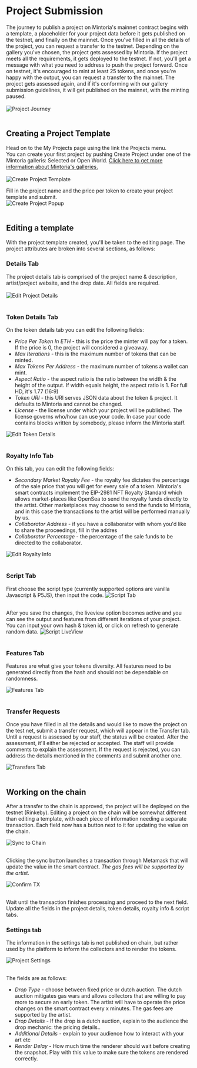 # Project Submission

The journey to publish a project on Mintoria's mainnet contract begins with a template, a placeholder for your project data before it gets published on the testnet, and finally on the mainnet.
Once you've filled in all the details of the project, you can request a transfer to the testnet. Depending on the gallery you've chosen, the project gets assessed by Mintoria. If the project meets all the requirements, it gets deployed to the testnet. If not, you'll get a message with what you need to address to push the project forward.
Once on testnet, it's encouraged to mint at least 25 tokens, and once you're happy with the output, you can request a transfer to the mainnet.
The project gets assessed again, and if it's conforming with our gallery submission guidelines, it will get published on the mainnet, with the minting paused.<br /><br />
![Project Journey](/images/artist/project-journey.png)
<br /><br />

## Creating a Project Template

Head on to the My Projects page using the link the Projects menu.<br />
You can create your first project by pushing Create Project under one of the Mintoria galleris: Selected or Open World. [Click here to get more information about Mintoria's galleries.](/artists/mintoria-galleries)<br /><br />
![Create Project Template](/images/artist/my-projects-start.png)

Fill in the project name and the price per token to create your project template and submit.<br />
![Create Project Popup](/images/artist/create-project-popup.png)
<br /><br />

## Editing a template

With the project template created, you'll be taken to the editing page. The project attributes are broken into several sections, as follows:

### Details Tab

The project details tab is comprised of the project name & description, artist/project website, and the drop date. All fields are required.<br /><br />
![Edit Project Details](/images/project/edit/project-details.png)<br /><br />

### Token Details Tab

On the token details tab you can edit the following fields:

<ul>
<li><i>Price Per Token In ETH</i> - this is the price the minter will pay for a token. If the price is 0, the project will considered a giveaway. </li>
<li><i>Max Iterations</i> - this is the maximum number of tokens that can be minted.</li>
<li><i>Max Tokens Per Address</i> - the maximum number of tokens a wallet can mint.</li>
<li><i>Aspect Ratio</i> - the aspect ratio is the ratio between the width & the height of the output. If width equals height, the aspect ratio is 1. For full HD, it's 1.77 (16:9)</li>
<li><i>Token URI</i> - this URI serves JSON data about the token & project. It defaults to Mintoria and cannot be changed.</li>
<li><i>License</i> - the license under which your project will be published. The license governs who/how can use your code. In case your code contains blocks written by somebody, please inform the Mintoria staff.</li>
</ul>

![Edit Token Details](/images/project/edit/token-details.png)<br /><br />

### Royalty Info Tab

On this tab, you can edit the following fields:

<ul>
<li><i>Secondary Market Royalty Fee</i> - the royalty fee dictates the percentage of the sale price that you will get for every sale of a token. Mintoria's smart contracts implement the EIP-2981 NFT Royalty Standard which allows market-places like OpenSea to send the royalty funds directly to the artist. Other marketplaces may choose to send the funds to Mintoria, and in this case the transactions to the artist will be performed manually by us.</li>
<li><i>Collaborator Address</i> - if you have a collaborator with whom you'd like to share the proceedings, fill in the addres</li>
<li><i>Collaborator Percentage</i> - the percentage of the sale funds to be directed to the collaborator.</li>
</ul>

![Edit Royalty Info](/images/project/edit/royalty-info.png)<br /><br />

### Script Tab

First choose the script type (currently supported options are vanilla Javascript & P5JS), then input the code.
![Script Tab](/images/project/edit/script-tab.png)<br /><br />

After you save the changes, the liveview option becomes active and you can see the output and features from different iterations of your project. You can input your own hash & token id, or click on refresh to generate random data.
![Script LiveView](/images/project/edit/script-liveview.png)<br /><br />

### Features Tab

Features are what give your tokens diversity. All features need to be generated directly from the hash and should not be dependable on randomness.

![Features Tab](/images/project/edit/features.png)<br /><br />

### Transfer Requests

Once you have filled in all the details and would like to move the project on the test net, submit a transfer request, which will appear in the Transfer tab. Until a request is assessed by our staff, the status will be created. After the assessment, it'll either be rejected or accepted. The staff will provide comments to explain the assessment. If the request is rejected, you can address the details mentioned in the comments and submit another one.

![Transfers Tab](/images/project/edit/transfers.png)<br /><br />

## Working on the chain

After a transfer to the chain is approved, the project will be deployed on the testnet (Rinkeby).
Editing a project on the chain will be somewhat different than editing a template, with each piece of information needing a separate transaction.
Each field now has a button next to it for updating the value on the chain.

![Sync to Chain](/images/project/onchain/project-chain-sync.png)<br /><br />

Clicking the sync button launches a transaction through Metamask that will update the value in the smart contract. <i>The gas fees will be supported by the artist.</i>

![Confirm TX](/images/project/onchain/chain-confirm-tx.jpg)<br /><br />

Wait until the transaction finishes processing and proceed to the next field. Update all the fields in the project details, token details, royalty info & script tabs.

### Settings tab

The information in the settings tab is not published on chain, but rather used by the platform to inform the collectors and to render the tokens.

![Project Settings](/images/project/onchain/project-settings.png)<br /><br />

The fields are as follows:

<ul>
<li><i>Drop Type</i> - choose between fixed price or dutch auction. The dutch auction mitigates gas wars and allows collectors that are willing to pay more to secure an early token. The artist will have to operate the price changes on the smart contract every x minutes. The gas fees are supported by the artist. </li>
<li><i>Drop Details</i> - If the drop is a dutch auction, explain to the audience the drop mechanic: the pricing details.. </li>
<li><i>Additional Details</i> - explain to your audience how to interact with your art etc </li>
<li><i>Render Delay</i> - How much time the renderer should wait before creating the snapshot. Play with this value to make sure the tokens are rendered correctly. </li>
</ul>
